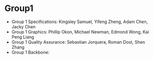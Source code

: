 # Group1 

- Group 1 Specifications: Kingsley Samuel, Yifeng Zheng, Adam Chen, Jacky Chen
- Group 1 Graphics: Phillip Okon, Michael Newman, Edmond Wong, Kai Peng Liang
- Group 1 Quality Assurance: Sebastian Jorquera, Roman Dost, Shen Zhang
- Group 1 Backbone: 

